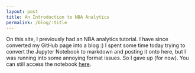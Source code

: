 ```yaml
---
layout: post
title: An Introduction to NBA Analytics
permalink: /blog/:title
---
```


On this site, I previously had an NBA analytics tutorial. I have since converted my GitHub page into a blog :) 
I spent some time today trying to convert the Jupyter Notebook to markdown and posting it onto here, but I was running into some annoying format issues. So I gave up (for now). You can still access the notebook [here][1]. 

[1]: https://github.com/GXLI97/nba_analytics_tutorial/blob/master/Introduction%20to%20NBA%20Analytics.ipynb
